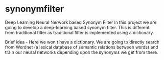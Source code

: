 # synonymfilter
Deep Learning Neural Nerwork based Synonym Filter
In this project we are going to develop a deep-learning based synonym filter.
This is different from traditional filter as traditional filter is implemented using a dictionary.

Brief idea - Here we won't have a dictionary. We are going to directly search from Wordnet (a lexical database of semantic relations between words) and train our neural networks depending upon the synonyms we get from there.
